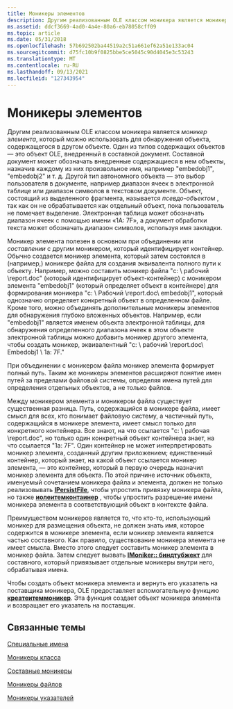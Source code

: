 ```yaml
---
title: Моникеры элементов
description: Другим реализованным OLE классом моникера является моникер элемента, который можно использовать для обнаружения объекта, содержащегося в другом объекте.
ms.assetid: ddcf3669-4ad0-4a4e-80a6-eb78058cff09
ms.topic: article
ms.date: 05/31/2018
ms.openlocfilehash: 57b692502ba44519a2c51a661ef62a51e133ac04
ms.sourcegitcommit: d75fc10b9f0825bbe5ce5045c90d4045e3c53243
ms.translationtype: MT
ms.contentlocale: ru-RU
ms.lasthandoff: 09/13/2021
ms.locfileid: "127343954"
---
```

# <a name="item-monikers"></a>Моникеры элементов

Другим реализованным OLE классом моникера является *моникер элемента*, который можно использовать для обнаружения объекта, содержащегося в другом объекте. Один из типов содержащих объектов — это объект OLE, внедренный в составной документ. Составной документ может обозначать внедренные содержащиеся в нем объекты, назначив каждому из них произвольное имя, например "embedobj1", "embedobj2" и т. д. Другой тип автономного объекта — это выбор пользователя в документе, например диапазон ячеек в электронной таблице или диапазон символов в текстовом документе. Объект, состоящий из выделенного фрагмента, называется *псевдо-объектом* , так как он не обрабатывается как отдельный объект, пока пользователь не помечает выделение. Электронная таблица может обозначать диапазон ячеек с помощью имени «1A: 7F», а документ обработки текста может обозначать диапазон символов, используя имя закладки.

Моникер элемента полезен в основном при объединении или *составлении* с другим моникером, который идентифицирует контейнер. Обычно создается моникер элемента, который затем состоялся в (например,) моникере файла для создания эквивалента полного пути к объекту. Например, можно составить моникер файла "c: \\ рабочий \\report.doc" (который идентифицирует объект-контейнер) с моникером элемента "embedobj1" (который определяет объект в контейнере) для формирования моникера "c: \\ Рабочий \\report.doc\\ embedobj1", который однозначно определяет конкретный объект в определенном файле. Кроме того, можно объединять дополнительные моникеры элементов для обнаружения глубоко вложенных объектов. Например, если "embedobj1" является именем объекта электронной таблицы, для обнаружения определенного диапазона ячеек в этом объекте электронной таблицы можно добавить моникер другого элемента, чтобы создать моникер, эквивалентный "c: \\ рабочий \\report.doc\\ Embedobj1 \\ 1a: 7F."

При объединении с моникером файла моникер элемента формирует полный путь. Таким же моникеры элементов расширяют понятие имен путей за пределами файловой системы, определяя имена путей для определения отдельных объектов, а не только файлов.

Между моникером элемента и моникером файла существует существенная разница. Путь, содержащийся в моникере файла, имеет смысл для всех, кто понимает файловую систему, а частичный путь, содержащийся в моникере элемента, имеет смысл только для конкретного контейнера. Все знают, на что ссылается "c: \\ рабочая \\report.doc", но только один конкретный объект контейнера знает, на что ссылается "1a: 7F". Один контейнер не может интерпретировать моникер элемента, созданный другим приложением; единственный контейнер, который знает, на какой объект ссылается моникер элемента, — это контейнер, который в первую очередь назначил моникер элемента для объекта. По этой причине источник объекта, именуемый сочетанием моникера файла и элемента, должен не только реализовывать [**IPersistFile**](/windows/desktop/api/ObjIdl/nn-objidl-ipersistfile), чтобы упростить привязку моникера файла, но также [**иолеитемконтаинер**](/windows/desktop/api/OleIdl/nn-oleidl-ioleitemcontainer) , чтобы упростить разрешение имени моникера элемента в соответствующий объект в контексте файла.

Преимуществом моникеров является то, что кто-то, использующий моникер для размещения объекта, не должен знать имя, которое содержится в моникере элемента, если моникер элемента является частью составного. Как правило, существование моникера элемента не имеет смысла. Вместо этого следует составить моникер элемента в моникер файла. Затем следует вызвать [**IMoniker:: биндтубжект**](/windows/desktop/api/ObjIdl/nf-objidl-imoniker-bindtoobject) для составного, который привязывает отдельные моникеры внутри него, обрабатывая имена.

Чтобы создать объект моникера элемента и вернуть его указатель на поставщика моникера, OLE предоставляет вспомогательную функцию [**креатеитеммоникер**](/windows/desktop/api/Objbase/nf-objbase-createitemmoniker). Эта функция создает объект моникера элемента и возвращает его указатель на поставщик.

## <a name="related-topics"></a>Связанные темы

<dl> <dt>

[Специальные имена](anti-monikers.md)
</dt> <dt>

[Моникеры класса](class-monikers.md)
</dt> <dt>

[Составные моникеры](composite-monikers.md)
</dt> <dt>

[Моникеры файлов](file-monikers.md)
</dt> <dt>

[Моникеры указателей](pointer-monikers.md)
</dt> </dl>

 

 




